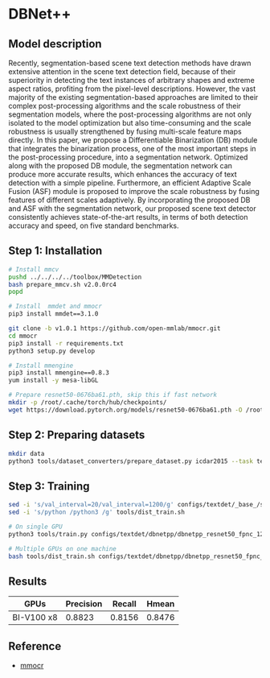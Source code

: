 # DBNet++

## Model description

Recently, segmentation-based scene text detection methods have drawn extensive attention in the scene text detection field, because of their superiority in detecting the text instances of arbitrary shapes and extreme aspect ratios, profiting from the pixel-level descriptions. However, the vast majority of the existing segmentation-based approaches are limited to their complex post-processing algorithms and the scale robustness of their segmentation models, where the post-processing algorithms are not only isolated to the model optimization but also time-consuming and the scale robustness is usually strengthened by fusing multi-scale feature maps directly. In this paper, we propose a Differentiable Binarization (DB) module that integrates the binarization process, one of the most important steps in the post-processing procedure, into a segmentation network. Optimized along with the proposed DB module, the segmentation network can produce more accurate results, which enhances the accuracy of text detection with a simple pipeline. Furthermore, an efficient Adaptive Scale Fusion (ASF) module is proposed to improve the scale robustness by fusing features of different scales adaptively. By incorporating the proposed DB and ASF with the segmentation network, our proposed scene text detector consistently achieves state-of-the-art results, in terms of both detection accuracy and speed, on five standard benchmarks.

## Step 1: Installation

```bash
# Install mmcv
pushd ../../../../toolbox/MMDetection
bash prepare_mmcv.sh v2.0.0rc4
popd

# Install  mmdet and mmocr
pip3 install mmdet==3.1.0

git clone -b v1.0.1 https://github.com/open-mmlab/mmocr.git
cd mmocr
pip3 install -r requirements.txt
python3 setup.py develop

# Install mmengine
pip3 install mmengine==0.8.3
yum install -y mesa-libGL

# Prepare resnet50-0676ba61.pth, skip this if fast network
mkdir -p /root/.cache/torch/hub/checkpoints/
wget https://download.pytorch.org/models/resnet50-0676ba61.pth -O /root/.cache/torch/hub/checkpoints/resnet50-0676ba61.pth
```

## Step 2: Preparing datasets

```bash
mkdir data
python3 tools/dataset_converters/prepare_dataset.py icdar2015 --task textdet
```

## Step 3: Training

```bash
sed -i 's/val_interval=20/val_interval=1200/g' configs/textdet/_base_/schedules/schedule_sgd_1200e.py
sed -i 's/python /python3 /g' tools/dist_train.sh

# On single GPU
python3 tools/train.py configs/textdet/dbnetpp/dbnetpp_resnet50_fpnc_1200e_icdar2015.py

# Multiple GPUs on one machine
bash tools/dist_train.sh configs/textdet/dbnetpp/dbnetpp_resnet50_fpnc_1200e_icdar2015.py 8
```
## Results

|    GPUs    | Precision | Recall | Hmean |
| ---------- | --------- | ------ | ----- |
| BI-V100 x8 | 0.8823 | 0.8156 | 0.8476 |

## Reference

- [mmocr](https://github.com/open-mmlab/mmocr/tree/v1.0.1/configs/textdet/dbnetpp)
